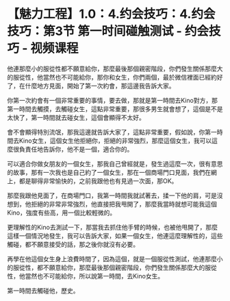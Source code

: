 # 【魅力工程】1.0：4.约会技巧：4.约会技巧：第3节 第一时间碰触测试 - 约会技巧 - 视频课程

他連那麼小的服從性都不願意給你，那麼最後那個親密階段，你們發生關係那麼大的服從性，他當然也不可能給你，那你和女生，你們兩個，最於微信裡面已經約好了，在什麼地方見面，開始了第一次約會，那這邊我告訴大家。

你第一次約會有一個非常重要的事情，要去做，那就是第一時間去Kino對方，那第一時間去觸摸，去觸碰女生，這點非常重要，那很多男生就會想了，這個是不是太快了，第一時間就去碰女生，這個會顯得不太好。

會不會顯得特別流氓，那我這邊就告訴大家了，這點非常重要，假如說，你第一時間去Kino女生，這個女生他拒絕你，拒絕的非常強烈，那麼這個女生，我可以這麼很負責任地告訴你，他不是一個，適合你的。

可以適合你做女朋友的一個女生，那我自己曾經就是，發生過這麼一次，很有意思的故事，那有一次我也是自己約了一個女生，那在一個商場門口見面，我們在網上，都是聊得非常愉快的，之前我跟他也有見過一次面，那OK。

那麼我跟他見面了，在商場門口，我第一時間我就試著去，揉一下他的肩，可是沒想到，他拒絕的非常非常強烈，他直接把我甩開了，那麼我當時就想可能我這個Kino，強度有些高，用一個比較輕微的。

更理解性的Kino去測試一下，那當我去抓住他手臂的時候，也被他甩開了，那麼這樣一個情況地發生，我可以告訴大家，如果一個女生，他連這麼理解性的，這些觸碰，都不願意接受的話，那之後你就沒有必要。

再學在他這個女生身上浪費時間了，因為這個，就是一個服從性測試，他連那麼小的服從性，都不願意給你，那麼最後那個親密階段，你們發生關係那麼大的服從性，他當然也不可能給你，所以說第一時間，去Kino女生。

第一時間去觸碰他，歷史。